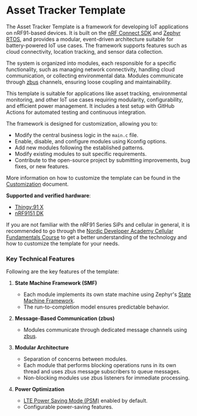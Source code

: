 # Asset Tracker Template

The Asset Tracker Template is a framework for developing IoT applications on nRF91-based devices. It is built on the [nRF Connect SDK](https://www.nordicsemi.com/Products/Development-software/nRF-Connect-SDK) and [Zephyr RTOS](https://docs.zephyrproject.org/latest/), and provides a modular, event-driven architecture suitable for battery-powered IoT use cases. The framework supports features such as cloud connectivity, location tracking, and sensor data collection.

The system is organized into modules, each responsible for a specific functionality, such as managing network connectivity, handling cloud communication, or collecting environmental data. Modules communicate through [zbus](https://docs.nordicsemi.com/bundle/ncs-latest/page/zephyr/services/zbus/index.html) channels, ensuring loose coupling and maintainability.

This template is suitable for applications like asset tracking, environmental monitoring, and other IoT use cases requiring modularity, configurability, and efficient power management. It includes a test setup with GitHub Actions for automated testing and continuous integration.

The framework is designed for customization, allowing you to:

* Modify the central business logic in the `main.c` file.
* Enable, disable, and configure modules using Kconfig options.
* Add new modules following the established patterns.
* Modify existing modules to suit specific requirements.
* Contribute to the open-source project by submitting improvements, bug fixes, or new features.

More information on how to customize the template can be found in the [Customization](docs/common/customization.md) document.

**Supported and verified hardware**:

* [Thingy:91 X](https://www.nordicsemi.com/Products/Development-hardware/Nordic-Thingy-91-X)
* [nRF9151 DK](https://www.nordicsemi.com/Products/Development-hardware/nRF9151-DK)

If you are not familiar with the nRF91 Series SiPs and cellular in general, it is recommended to go through the [Nordic Developer Academy Cellular Fundamentals Course](https://academy.nordicsemi.com/courses/cellular-iot-fundamentals) to get a better understanding of the technology and how to customize the template for your needs.


### Key Technical Features

Following are the key features of the template:

1. **State Machine Framework (SMF)**
   * Each module implements its own state machine using Zephyr's [State Machine Framework](https://docs.nordicsemi.com/bundle/ncs-latest/page/zephyr/services/smf/index.html).
   * The run-to-completion model ensures predictable behavior.

2. **Message-Based Communication (zbus)**
   * Modules communicate through dedicated message channels using [zbus](https://docs.nordicsemi.com/bundle/ncs-latest/page/zephyr/services/zbus/index.html).

3. **Modular Architecture**
   * Separation of concerns between modules.
   * Each module that performs blocking operations runs in its own thread and uses zbus message subscribers to queue messages.
   * Non-blocking modules use zbus listeners for immediate processing.

4. **Power Optimization**
   * [LTE Power Saving Mode (PSM)](https://docs.nordicsemi.com/bundle/ncs-latest/page/nrf/protocols/lte/psm.html#power_saving_mode_psm) enabled by default.
   * Configurable power-saving features.

